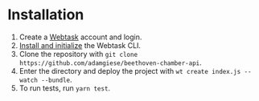 # Installation

1. Create a [Webtask](https://webtask.io/) account and login.
1. [Install and initialize](https://webtask.io/cli) the Webtask CLI.
1. Clone the repository with `git clone https://github.com/adamgiese/beethoven-chamber-api`.
1. Enter the directory and deploy the project with `wt create index.js --watch --bundle`.
1. To run tests, run `yarn test`.
